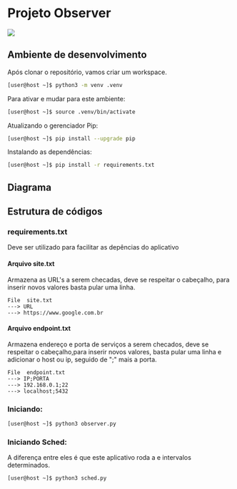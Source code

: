 # Projeto Observer

<img src = "https://img.shields.io/badge/python-3.7.6-blue">

## Ambiente de desenvolvimento
Após clonar o repositório, vamos criar um workspace.

```bash
[user@host ~]$ python3 -m venv .venv
```

Para ativar e mudar para este ambiente:

```bash
[user@host ~]$ source .venv/bin/activate
```

Atualizando o gerenciador Pip:

```bash
[user@host ~]$ pip install --upgrade pip
```

Instalando as dependências:

```bash
[user@host ~]$ pip install -r requirements.txt
```

## Diagrama

## Estrutura de códigos

### requirements.txt

Deve ser utilizado para facilitar as depências do aplicativo

#### Arquivo site.txt

Armazena as URL's a serem checadas, deve se respeitar o cabeçalho, para inserir novos valores basta pular uma linha.

``` 
File  site.txt
---> URL
---> https://www.google.com.br
```

#### Arquivo endpoint.txt

Armazena endereço e porta de serviços a serem checados, deve se respeitar o cabeçalho,para inserir novos valores, basta pular uma linha e adicionar o host ou ip, seguido de ";" mais a porta.

```
File  endpoint.txt
---> IP;PORTA
---> 192.168.0.1;22
---> localhost;5432
```

### Iniciando:

```sh
[user@host ~]$ python3 observer.py
```

### Iniciando Sched:
A diferença entre eles é que este aplicativo roda a e intervalos determinados.

```sh
[user@host ~]$ python3 sched.py
```
